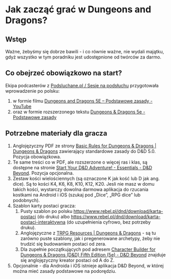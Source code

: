 # Jak zacząć grać w Dungeons and Dragons?
## Wstęp
Ważne, żebyśmy się dobrze bawili - i co równie ważne, nie wydali majątku, gdyż wszystko w tym poradniku jest udostępnione od twórców za darmo. 

## Co obejrzeć obowiązkowo na start?
Ekipa podcasterów z [Podsluchane.pl / Sesje na podsłuchu](https://www.podsluchane.pl/napodsluchu/) przygotowała wprowadzenie po polsku:
1. w formie filmu [Dungeons and Dragons 5E – Podstawowe zasady - YouTube](https://youtu.be/xgCn1Ps8pz8)
2. oraz w formie rozszerzonego tekstu [Dungeons & Dragons 5e - Podstawowe zasady](https://patronite.pl/post/10312/dungeons-dragons-5e-podstawowe-zasady)
	
## Potrzebne materiały dla gracza
1. Anglojęzyczny PDF ze strony [Basic Rules for Dungeons & Dragons | Dungeons & Dragons](https://dnd.wizards.com/articles/features/basicrules) zawierający standardowe zasady do D&D 5.0. Pozycja obowiązkowa.
2. Te same treści co w PDF, ale rozszerzone o więcej ras i klas, są dostępne na stronie [Start Your D&D Adventure! - Essentials - D&D Beyond](https://www.dndbeyond.com/essentials). Pozycja opcjonalna.
3. Zestaw kości wielościennych (są oznaczone K jak kość lub D jak ang. dice). Są to kości K4, K6, K8, K10, K12, K20. Jesli nie masz w domu takich kości, wystarczy dowolna darmowa aplikacja do rzucania kostkami na Android i iOS (szukaj pod „Dice”, „RPG dice” lub podobnych).
4. Szablon karty postaci gracza:
	1. Pusty szablon po polsku https://www.rebel.pl/dnd/download/karta-postaci (do druku) albo https://www.rebel.pl/dnd/download/karta-postaci-interaktywna (do uzupełnienia cyfrowo, bez potrzeby druku).
	2. Anglojęzyczne z [TRPG Resources | Dungeons & Dragons](https://dnd.wizards.com/products/tabletop-games/trpg-resources/trpg-resources) - są tu zarówno puste szablony, jak i pregenerowane archetypy, żeby nie trudzić się budowaniem postaci od zera.
	3. Dla zupełnie początkujących pod adresem [Character Builder for Dungeons & Dragons (D&D) Fifth Edition (5e) - D&D Beyond](https://www.dndbeyond.com/characters/builder#/) znajduje się anglojęzyczny kreator postaci od A do Z.
5. Opcjonalnie - dla Androida i iOS istnieje aplikacja D&D Beyond, w której można mieć zasady podstawowe na podorędziu.
